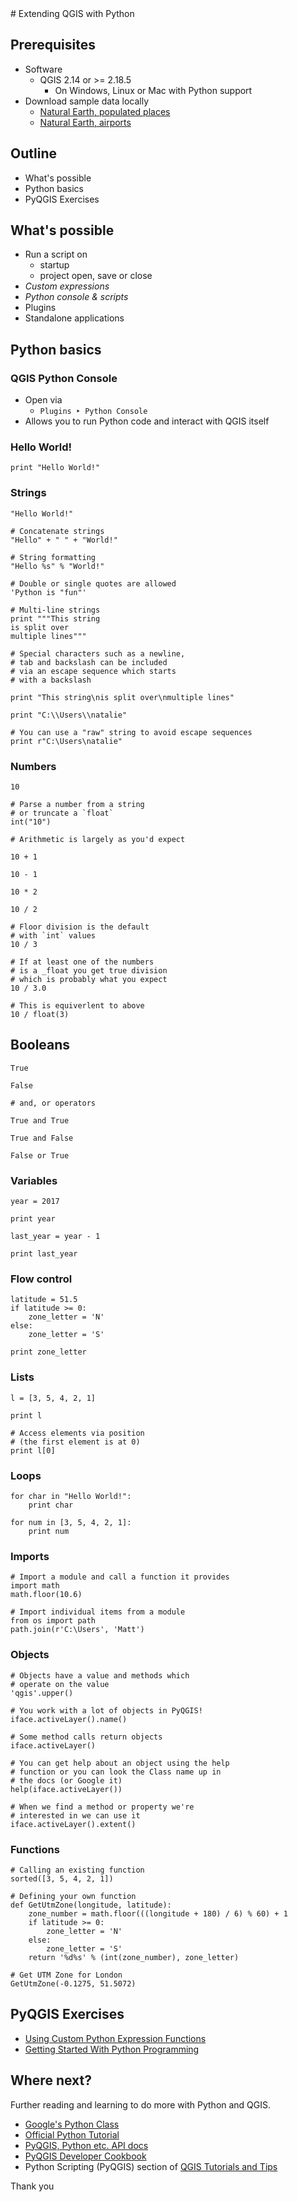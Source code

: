<div>
# Extending QGIS with Python

</div><div>

## Prerequisites

* Software
    * QGIS 2.14 or >= 2.18.5
        * On Windows, Linux or Mac with Python support
* Download sample data locally
    * [Natural Earth, populated places](http://www.qgistutorials.com/downloads/ne_10m_populated_places_simple.zip)
    * [Natural Earth, airports](http://www.naturalearthdata.com/http//www.naturalearthdata.com/download/10m/cultural/ne_10m_airports.zip)

</div><div>

## Outline

* What's possible
* Python basics
* PyQGIS Exercises

</div><div>

## What's possible

* Run a script on
    * startup
    * project open, save or close
* *Custom expressions*
* *Python console & scripts*
* Plugins
* Standalone applications

</div><div>

## Python basics

</div><div>

### QGIS Python Console

* Open via
    * `Plugins ‣ Python Console`
* Allows you to run Python code and interact with QGIS itself

</div><div>

### Hello World!

    print "Hello World!"

</div><div>

### Strings

    "Hello World!"

    # Concatenate strings
    "Hello" + " " + "World!"

    # String formatting
    "Hello %s" % "World!"

    # Double or single quotes are allowed
    'Python is "fun"'

</div><div>

    # Multi-line strings
    print """This string
    is split over
    multiple lines"""

    # Special characters such as a newline,
    # tab and backslash can be included
    # via an escape sequence which starts
    # with a backslash

    print "This string\nis split over\nmultiple lines"

    print "C:\\Users\\natalie"

    # You can use a "raw" string to avoid escape sequences
    print r"C:\Users\natalie"

</div><div>

### Numbers

    10

    # Parse a number from a string
    # or truncate a `float`
    int("10")

    # Arithmetic is largely as you'd expect

    10 + 1

    10 - 1

    10 * 2

    10 / 2

</div><div>

    # Floor division is the default
    # with `int` values
    10 / 3

    # If at least one of the numbers
    # is a _float you get true division
    # which is probably what you expect
    10 / 3.0

    # This is equiverlent to above
    10 / float(3)

</div><div>

## Booleans

    True

    False

    # and, or operators

    True and True

    True and False

    False or True

</div><div>

### Variables

    year = 2017

    print year

    last_year = year - 1

    print last_year

</div><div>

### Flow control

    latitude = 51.5
    if latitude >= 0:
        zone_letter = 'N'
    else:
        zone_letter = 'S'

    print zone_letter

</div><div>

### Lists

    l = [3, 5, 4, 2, 1]

    print l

    # Access elements via position
    # (the first element is at 0)
    print l[0]

</div><div>

### Loops

    for char in "Hello World!":
        print char

    for num in [3, 5, 4, 2, 1]:
        print num

</div><div>

### Imports

    # Import a module and call a function it provides
    import math
    math.floor(10.6)

    # Import individual items from a module
    from os import path
    path.join(r'C:\Users', 'Matt')

</div><div>

### Objects

    # Objects have a value and methods which
    # operate on the value
    'qgis'.upper()

    # You work with a lot of objects in PyQGIS!
    iface.activeLayer().name()

    # Some method calls return objects
    iface.activeLayer()

    # You can get help about an object using the help
    # function or you can look the Class name up in
    # the docs (or Google it)
    help(iface.activeLayer())

    # When we find a method or property we're
    # interested in we can use it
    iface.activeLayer().extent()

</div><div>

### Functions

    # Calling an existing function
    sorted([3, 5, 4, 2, 1])

    # Defining your own function
    def GetUtmZone(longitude, latitude):
        zone_number = math.floor(((longitude + 180) / 6) % 60) + 1
        if latitude >= 0:
            zone_letter = 'N'
        else:
            zone_letter = 'S'
        return '%d%s' % (int(zone_number), zone_letter)

    # Get UTM Zone for London
    GetUtmZone(-0.1275, 51.5072)

</div><div>

## PyQGIS Exercises

* [Using Custom Python Expression Functions](https://astuntechnology.github.io/qgis-tutorials/html/en/docs/custom_python_functions.html)
* [Getting Started With Python Programming](https://astuntechnology.github.io/qgis-tutorials/html/en/docs/getting_started_with_pyqgis.html)

</div><div>

## Where next?

Further reading and learning to do more with Python and QGIS.

* [Google's Python Class](https://developers.google.com/edu/python/)
* [Official Python Tutorial](https://docs.python.org/2.7/tutorial/index.html)
* [PyQGIS, Python etc. API docs](http://geoapis.sourcepole.com/)
* [PyQGIS Developer Cookbook](http://docs.qgis.org/2.14/en/docs/pyqgis_developer_cookbook/)
* Python Scripting (PyQGIS) section of [QGIS Tutorials and Tips](http://www.qgistutorials.com/en/index.html)

</div><div>

Thank you

</div>
